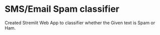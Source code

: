
# SMS/Email Spam classifier

Created Stremlit Web App to classifier whether the Given text is Spam or Ham.



